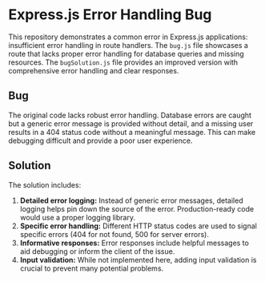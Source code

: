 # Express.js Error Handling Bug

This repository demonstrates a common error in Express.js applications: insufficient error handling in route handlers. The `bug.js` file showcases a route that lacks proper error handling for database queries and missing resources. The `bugSolution.js` file provides an improved version with comprehensive error handling and clear responses.

## Bug

The original code lacks robust error handling.  Database errors are caught but a generic error message is provided without detail, and a missing user results in a 404 status code without a meaningful message. This can make debugging difficult and provide a poor user experience.

## Solution

The solution includes:

1. **Detailed error logging:**  Instead of generic error messages, detailed logging helps pin down the source of the error.  Production-ready code would use a proper logging library.
2. **Specific error handling:**  Different HTTP status codes are used to signal specific errors (404 for not found, 500 for server errors).
3. **Informative responses:** Error responses include helpful messages to aid debugging or inform the client of the issue.
4. **Input validation:** While not implemented here, adding input validation is crucial to prevent many potential problems.